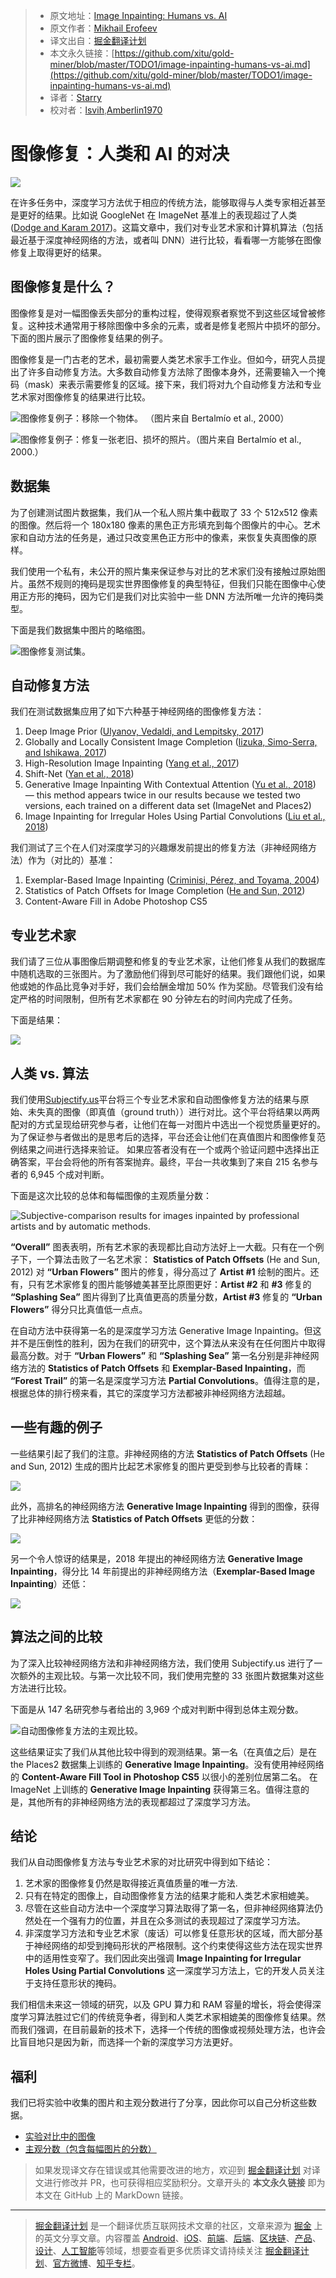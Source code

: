 > * 原文地址：[Image Inpainting: Humans vs. AI](https://towardsdatascience.com/image-inpainting-humans-vs-ai-48fc4bca7ecc)
> * 原文作者：[Mikhail Erofeev](https://medium.com/@mikhail_26901)
> * 译文出自：[掘金翻译计划](https://github.com/xitu/gold-miner)
> * 本文永久链接：[https://github.com/xitu/gold-miner/blob/master/TODO1/image-inpainting-humans-vs-ai.md](https://github.com/xitu/gold-miner/blob/master/TODO1/image-inpainting-humans-vs-ai.md)
> * 译者：[Starry](https://github.com/Starry316)
> * 校对者：[lsvih](https://github.com/lsvih),[Amberlin1970](https://github.com/Amberlin1970) 

# 图像修复：人类和 AI 的对决

![](https://cdn-images-1.medium.com/max/6000/1*HQxitL28dDEKe1dPp9wdmQ.png)

在许多任务中，深度学习方法优于相应的传统方法，能够取得与人类专家相近甚至是更好的结果。比如说 GoogleNet 在 ImageNet 基准上的表现超过了人类([Dodge and Karam 2017](https://arxiv.org/abs/1705.02498))。这篇文章中，我们对专业艺术家和计算机算法（包括最近基于深度神经网络的方法，或者叫 DNN）进行比较，看看哪一方能够在图像修复上取得更好的结果。

## 图像修复是什么？

图像修复是对一幅图像丢失部分的重构过程，使得观察者察觉不到这些区域曾被修复。这种技术通常用于移除图像中多余的元素，或者是修复老照片中损坏的部分。下面的图片展示了图像修复结果的例子。

图像修复是一门古老的艺术，最初需要人类艺术家手工作业。但如今，研究人员提出了许多自动修复方法。大多数自动修复方法除了图像本身外，还需要输入一个掩码（mask）来表示需要修复的区域。接下来，我们将对九个自动修复方法和专业艺术家对图像修复的结果进行比较。

![图像修复例子：移除一个物体。 （图片来自 [Bertalmío et al., 2000](https://conservancy.umn.edu/bitstream/handle/11299/3365/1/1655.pdf)）](https://cdn-images-1.medium.com/max/2152/1*EOuFiCNYdNde05bi9UmB8A.jpeg)

![图像修复例子：修复一张老旧、损坏的照片。（图片来自 [Bertalmío et al., 2000.](https://conservancy.umn.edu/bitstream/handle/11299/3365/1/1655.pdf)）](https://cdn-images-1.medium.com/max/2412/1*_Ldd9jY-9xS2OEE6Z8FTfw.jpeg)

## 数据集

为了创建测试图片数据集，我们从一个私人照片集中截取了 33 个 512x512 像素的图像。然后将一个 180x180 像素的黑色正方形填充到每个图像片的中心。艺术家和自动方法的任务是，通过只改变黑色正方形中的像素，来恢复失真图像的原样。

我们使用一个私有，未公开的照片集来保证参与对比的艺术家们没有接触过原始图片。虽然不规则的掩码是现实世界图像修复的典型特征，但我们只能在图像中心使用正方形的掩码，因为它们是我们对比实验中一些 DNN 方法所唯一允许的掩码类型。

下面是我们数据集中图片的略缩图。

![图像修复测试集。](https://cdn-images-1.medium.com/max/3188/1*_sOFyA9XY3ATpW4aGdnTtA.png)

## 自动修复方法

我们在测试数据集应用了如下六种基于神经网络的图像修复方法：

1. Deep Image Prior ([Ulyanov, Vedaldi, and Lempitsky, 2017](https://arxiv.org/abs/1711.10925))
2. Globally and Locally Consistent Image Completion ([Iizuka, Simo-Serra, and Ishikawa, 2017](http://hi.cs.waseda.ac.jp/~iizuka/projects/completion/en/))
3. High-Resolution Image Inpainting ([Yang et al., 2017](https://arxiv.org/abs/1611.09969))
4. Shift-Net ([Yan et al., 2018](https://arxiv.org/abs/1801.09392))
5. Generative Image Inpainting With Contextual Attention ([Yu et al., 2018](https://arxiv.org/abs/1801.07892)) — this method appears twice in our results because we tested two versions, each trained on a different data set (ImageNet and Places2)
6. Image Inpainting for Irregular Holes Using Partial Convolutions ([Liu et al., 2018](https://arxiv.org/abs/1804.07723))

我们测试了三个在人们对深度学习的兴趣爆发前提出的修复方法（非神经网络方法）作为（对比的）基准：

1. Exemplar-Based Image Inpainting ([Criminisi, Pérez, and Toyama, 2004](http://www.irisa.fr/vista/Papers/2004_ip_criminisi.pdf))
2. Statistics of Patch Offsets for Image Completion ([He and Sun, 2012](http://kaiminghe.com/eccv12/index.html))
3. Content-Aware Fill in Adobe Photoshop CS5

## 专业艺术家

我们请了三位从事图像后期调整和修复的专业艺术家，让他们修复从我们的数据库中随机选取的三张图片。为了激励他们得到尽可能好的结果。我们跟他们说，如果他或她的作品比竞争对手好，我们会给酬金增加 50% 作为奖励。尽管我们没有给定严格的时间限制，但所有艺术家都在 90 分钟左右的时间内完成了任务。

下面是结果：

![](https://cdn-images-1.medium.com/max/2000/1*tDhUKacPIfjkfdC24tXd_Q.png)

## 人类 vs. 算法

我们使用[Subjectify.us](http://www.subjectify.us)平台将三个专业艺术家和自动图像修复方法的结果与原始、未失真的图像（即真值（ground truth））进行对比。这个平台将结果以两两配对的方式呈现给研究参与者，让他们在每一对图片中选出一个视觉质量更好的。为了保证参与者做出的是思考后的选择，平台还会让他们在真值图片和图像修复范例结果之间进行选择来验证。 如果应答者没有在一个或两个验证问题中选择出正确答案，平台会将他的所有答案抛弃。最终，平台一共收集到了来自 215 名参与者的 6,945 个成对判断。

下面是这次比较的总体和每幅图像的主观质量分数：

![Subjective-comparison results for images inpainted by professional artists and by automatic methods.](https://cdn-images-1.medium.com/max/2852/1*vQFC5lH3mGjAMJyTosgSjw.png)

 **“Overall”** 图表表明，所有艺术家的表现都比自动方法好上一大截。只有在一个例子下，一个算法击败了一名艺术家： **Statistics of Patch Offsets** (He and Sun, 2012) 对 **“Urban Flowers”** 图片的修复，得分高过了 **Artist #1** 绘制的图片。还有，只有艺术家修复的图片能够媲美甚至比原图更好：**Artist #2** 和 **#3** 修复的 **“Splashing Sea”** 图片得到了比真值更高的质量分数，**Artist #3** 修复的 **“Urban Flowers”** 得分只比真值低一点点。

在自动方法中获得第一名的是深度学习方法 Generative Image Inpainting。但这并不是压倒性的胜利，因为在我们的研究中，这个算法从来没有在任何图片中取得最高分数。对于 **“Urban Flowers”** 和 **“Splashing Sea”** 第一名分别是非神经网络方法的 **Statistics of Patch Offsets** 和 **Exemplar-Based Inpainting**，而 **“Forest Trail”** 的第一名是深度学习方法 **Partial Convolutions**。值得注意的是，根据总体的排行榜来看，其它的深度学习方法都被非神经网络方法超越。

## 一些有趣的例子

一些结果引起了我们的注意。非神经网络的方法 **Statistics of Patch Offsets** (He and Sun, 2012) 生成的图片比起艺术家修复的图片更受到参与比较者的青睐：

![](https://cdn-images-1.medium.com/max/2000/1*3dDa-RRW6QhZwiFVIrlnfg.png)

此外，高排名的神经网络方法 **Generative Image Inpainting** 得到的图像，获得了比非神经网络方法 **Statistics of Patch Offsets** 更低的分数：

![](https://cdn-images-1.medium.com/max/2000/1*aVpvEogJotWTi2F1YjfJvg.png)

另一个令人惊讶的结果是，2018 年提出的神经网络方法 **Generative Image Inpainting**，得分比 14 年前提出的非神经网络方法（**Exemplar-Based Image Inpainting**）还低：

![](https://cdn-images-1.medium.com/max/2000/1*UFvv4H_C1j-F3pVSi5aPlw.png)

## 算法之间的比较

为了深入比较神经网络方法和非神经网络方法，我们使用 Subjectify.us 进行了一次额外的主观比较。与第一次比较不同，我们使用完整的 33 张图片数据集对这些方法进行比较。

下面是从 147 名研究参与者给出的 3,969 个成对判断中得到总体主观分数。

![自动图像修复方法的主观比较。](https://cdn-images-1.medium.com/max/2358/1*sfhG6AFZ546S6z51aEmuhg.png)

这些结果证实了我们从其他比较中得到的观测结果。第一名（在真值之后）是在 the Places2 数据集上训练的 **Generative Image Inpainting**。没有使用神经网络的 **Content-Aware Fill Tool in Photoshop CS5** 以很小的差别位居第二名。 在 ImageNet 上训练的 **Generative Image Inpainting** 获得第三名。值得注意的是，其他所有的非神经网络方法的表现都超过了深度学习方法。

## 结论

我们从自动图像修复方法与专业艺术家的对比研究中得到如下结论：

1. 艺术家的图像修复仍然是取得接近真值质量的唯一方法.
2. 只有在特定的图像上，自动图像修复方法的结果才能和人类艺术家相媲美。
3. 尽管在这些自动方法中一个深度学习算法取得了第一名，但非神经网络算法仍然处在一个强有力的位置，并且在众多测试的表现超过了深度学习方法。
4. 非深度学习方法和专业艺术家（废话）可以修复任意形状的区域，而大部分基于神经网络的却受到掩码形状的严格限制。这个约束使得这些方法在现实世界中的适用性变窄了。我们因此突出强调 **Image Inpainting for Irregular Holes Using Partial Convolutions** 这一深度学习方法上，它的开发人员关注于支持任意形状的掩码。

我们相信未来这一领域的研究，以及 GPU 算力和 RAM 容量的增长，将会使得深度学习算法胜过它们的传统竞争者，得到和人类艺术家相媲美的图像修复结果。然而我们强调，在目前最新的技术下，选择一个传统的图像或视频处理方法，也许会比盲目地只是因为新，而选择一个新的深度学习方法更好。

## 福利

我们已将实验中收集的图片和主观分数进行了分享，因此你可以自己分析这些数据。

* [实验对比中的图像](https://github.com/merofeev/image_inpainting_humans_vs_ai)
* [主观分数（包含每幅图片的分数）](http://erofeev.pw/image_inpainting_humans_vs_ai/)

> 如果发现译文存在错误或其他需要改进的地方，欢迎到 [掘金翻译计划](https://github.com/xitu/gold-miner) 对译文进行修改并 PR，也可获得相应奖励积分。文章开头的 **本文永久链接** 即为本文在 GitHub 上的 MarkDown 链接。

---

> [掘金翻译计划](https://github.com/xitu/gold-miner) 是一个翻译优质互联网技术文章的社区，文章来源为 [掘金](https://juejin.im) 上的英文分享文章。内容覆盖 [Android](https://github.com/xitu/gold-miner#android)、[iOS](https://github.com/xitu/gold-miner#ios)、[前端](https://github.com/xitu/gold-miner#前端)、[后端](https://github.com/xitu/gold-miner#后端)、[区块链](https://github.com/xitu/gold-miner#区块链)、[产品](https://github.com/xitu/gold-miner#产品)、[设计](https://github.com/xitu/gold-miner#设计)、[人工智能](https://github.com/xitu/gold-miner#人工智能)等领域，想要查看更多优质译文请持续关注 [掘金翻译计划](https://github.com/xitu/gold-miner)、[官方微博](http://weibo.com/juejinfanyi)、[知乎专栏](https://zhuanlan.zhihu.com/juejinfanyi)。
